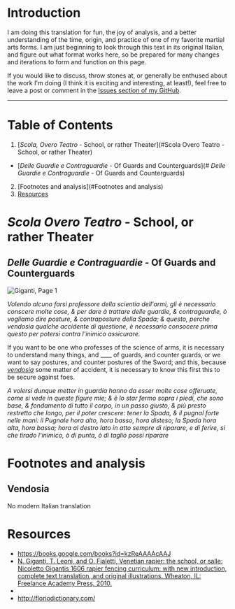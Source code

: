 # Introduction

I am doing this translation for fun, the joy of analysis, and a better understanding of the time, origin, and practice of one of my favorite martial arts forms.  I am just beginning to look through this text in its original Italian, and figure out what format works here, so be prepared for many changes and iterations to form and function on this page.

If you would like to discuss, throw stones at, or generally be enthused about the work I'm doing (I think it is exciting and interesting, at least!), feel free to leave a post or comment in the [Issues section of my GitHub](https://github.com/martadelyon/martadelyon.github.io/issues).

---
# Table of Contents
1. [*Scola, Overo Teatro* - School, or rather Theater](#Scola Overo Teatro - School, or rather Theater)
  -  [*Delle Guardie e Contraguardie* - Of Guards and Counterguards](# *Delle Guardie e Contraguardie* - Of Guards and Counterguards)
2. [Footnotes and analysis](#Footnotes and analysis)
3. [Resources](#resources)

# *Scola Overo Teatro* - School, or rather Theater

## *Delle Guardie e Contraguardie* - Of Guards and Counterguards
![Giganti, Page 1](/pages/giganti/giganti1.png)

*Volendo alcuno farsi professore della scientia dell'armi, gli è necessario conscere molte cose, & per dare à trattare delle guardie, & contraguardie, ò vogliamo dire posture, & contraposture della Spada; & questo, perche vendosia qualche accidente di questione, è necessario consocere prima questo per potersi contra l'inimico assicurare.*

If you want to be one who professes of the science of arms, it is necessary to understand many things, and ____ of guards, and counter guards, or we want to say postures, and counter postures of the Sword; and this, because *[vendosia](#Vendosia)* some matter of accident, it is necessary to know this first this to be secure against foes.

*A volersi dunque metter in guardia hanno da esser molte cose offeruate, come si vede in queste figure mie; & è lo star fermo sopra i piedi, che sono base, & fondamento di tutto il corpo, in un passo giusto, & più presto restretto che longo, per il poter crescere: tener la Spada, & il pugnal forte nelle mani: il Pugnale hora alto, hora basso, hora disteso; la Spada hora alta, hora bassa; hora al destro lato in atto sempre di riparare, e di ferire, si che tirado l'inimico, ò di punta, ò di taglio possi riparare*



# Footnotes and analysis
## Vendosia
No modern Italian translation

# Resources
* https://books.google.com/books?id=kzReAAAAcAAJ
* [N. Giganti, T. Leoni, and O. Fialetti, Venetian rapier: the school, or salle: Nicoletto Gigantis 1606 rapier fencing curriculum: with new introduction, complete text translation, and original illustrations. Wheaton, IL: Freelance Academy Press, 2010.](https://www.amazon.com/Venetian-Rapier-Nicoletto-Gigantis-Curriculum/dp/0982591128)
*
* http://floriodictionary.com/
